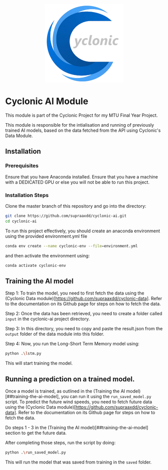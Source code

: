 <div align="center">
    <img width="250" height="250" src="./assets/Cyclonic_Logo.png">
</div>

# Cyclonic AI Module
This module is part of the Cyclonic Project for my MTU Final Year Project.

This module is responsible for the intialisation and running of previously trained AI models, based on the data fetched from the API using Cyclonic's Data Module.

## Installation

### Prerequisites
Ensure that you have Anaconda installed.
Ensure that you have a machine with a DEDICATED GPU or else you will not be able to run this project.

### Installation Steps
Clone the master branch of this repository and go into the directory:

```bash
git clone https://github.com/supraaxdd/cyclonic-ai.git
cd cyclonic-ai
```

To run this project effectively, you should create an anaconda environment using the provided environment.yml file

```bash
conda env create --name cyclonic-env --file=environment.yml
```

and then activate the environment using:

```bash
conda activate cyclonic-env
```

## Training the AI model

Step 1: To train the model, you need to first fetch the data using the (Cyclonic Data module)[https://github.com/supraaxdd/cyclonic-data]. Refer to the documentation on its Github page for steps on how to fetch the data.

Step 2: Once the data has been retrieved, you need to create a folder called `input` in the cyclonic-ai project directory.

Step 3: In this directory, you need to copy and paste the result.json from the `output` folder of the data module into this folder.

Step 4: Now, you run the Long-Short Term Memory model using:

```bash
python .\lstm.py
```

This will start training the model. 


## Running a prediction on a trained model.

Once a model is trained, as outlined in the (Training the AI model)[##training-the-ai-model], you can run it using the `run_saved_model.py` script. To predict the future wind speeds, you need to fetch future data using the (Cyclonic Data module)[https://github.com/supraaxdd/cyclonic-data]. Refer to the documentation on its Github page for steps on how to fetch the data.

Do steps 1 - 3 in the (Training the AI model)[##training-the-ai-model] section to get the future data. 

After completing those steps, run the script by doing:

```bash
python .\run_saved_model.py
```

This will run the model that was saved from training in the `saved` folder. 